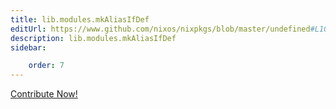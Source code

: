 ```yaml
---
title: lib.modules.mkAliasIfDef
editUrl: https://www.github.com/nixos/nixpkgs/blob/master/undefined#L1084C18
description: lib.modules.mkAliasIfDef
sidebar:

    order: 7
---
```


<a href="https://www.github.com/nixos/nixpkgs/blob/master/undefined#L1084C18">Contribute Now!</a>



